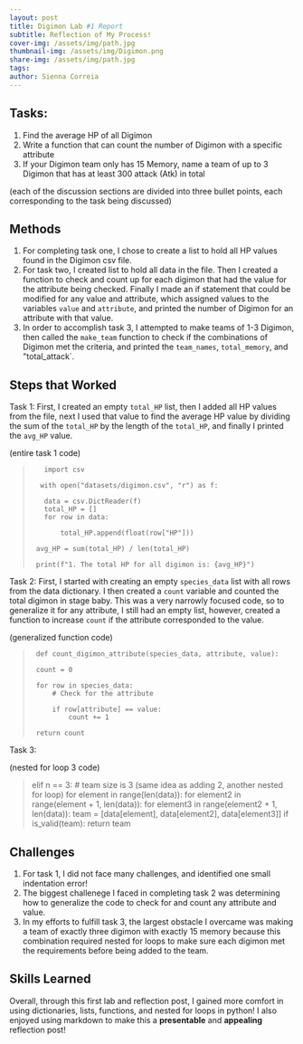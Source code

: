 ```yaml
---
layout: post
title: Digimon Lab #1 Report
subtitle: Reflection of My Process!
cover-img: /assets/img/path.jpg
thumbnail-img: /assets/img/Digimon.png
share-img: /assets/img/path.jpg
tags: 
author: Sienna Correia
---
```


## Tasks:
1. Find the average HP of all Digimon
2. Write a function that can count the number of Digimon with a specific attribute
3. If your Digimon team only has 15 Memory, name a team of up to 3 Digimon that has at least 300 attack (Atk) in total

(each of the discussion sections are divided into three bullet points, each corresponding to the task being discussed) 

## Methods
1. For completing task one, I chose to create a list to hold all HP values found in the Digimon csv file. 
2. For task two, I created list to hold all data in the file. Then I created a function to check and count up for each digimon that had the value for the attribute being checked. Finally I made an if statement that could be modified for any value and attribute, which assigned values to the variables `value` and `attribute`, and printed the number of Digimon for an attribute with that value.    
3. In order to accomplish task 3, I attempted to make teams of 1-3 Digimon, then called the `make_team` function to check if the combinations of Digimon met the criteria, and printed the `team_names`, `total_memory`, and "total_attack`.

## Steps that Worked
Task 1: First, I created an empty `total_HP` list, then I added all HP values from the file, next I used that value to find the average HP value by dividing the sum of the `total_HP` by the length of the `total_HP`, and finally I printed the `avg_HP` value.

(entire task 1 code)
>        import csv
> 
>       with open("datasets/digimon.csv", "r") as f:
> 
>        data = csv.DictReader(f)
>        total_HP = []   
>        for row in data:
> 
>            total_HP.append(float(row["HP"]))
>       
>      avg_HP = sum(total_HP) / len(total_HP)
> 
>      print(f"1. The total HP for all digimon is: {avg_HP}")

Task 2: First, I started with creating an empty `species_data` list with all rows from the data dictionary. I then created a `count` variable and counted the total digimon in stage baby. This was a very narrowly focused code, so to generalize it for any attribute, I still had an empty list, however, created a function to  increase `count` if the attribute corresponded to the value.

(generalized function code)
>      def count_digimon_attribute(species_data, attribute, value):
>
>      count = 0
>
>      for row in species_data:
>          # Check for the attribute
>
>          if row[attribute] == value:
>              count += 1
>
>      return count

Task 3: 

(nested for loop 3 code)
>    elif n == 3: # team size is 3 (same idea as adding 2, another nested for loop)
>       for element in range(len(data)):
>          for element2 in range(element + 1, len(data)):
>              for element3 in range(element2 + 1, len(data)):
>                  team = [data[element], data[element2], data[element3]]
>                  if is_valid(team):
>                      return team


## Challenges
1. For task 1, I did not face many challenges, and identified one small indentation error!
2. The biggest challenege I faced in completing task 2 was determining how to generalize the code to check for and count any attribute and value. 
3. In my efforts to fulfill task 3, the largest obstacle I overcame was making a team of exactly three digimon with exactly 15 memory because this combination required nested for loops to make sure each digimon met the requirements before being added to the team. 


## Skills Learned
Overall, through this first lab and reflection post, I gained more comfort in using dictionaries, lists, functions, and nested for loops in python! I also enjoyed using markdown to make this a **presentable** and **appealing** reflection post!

